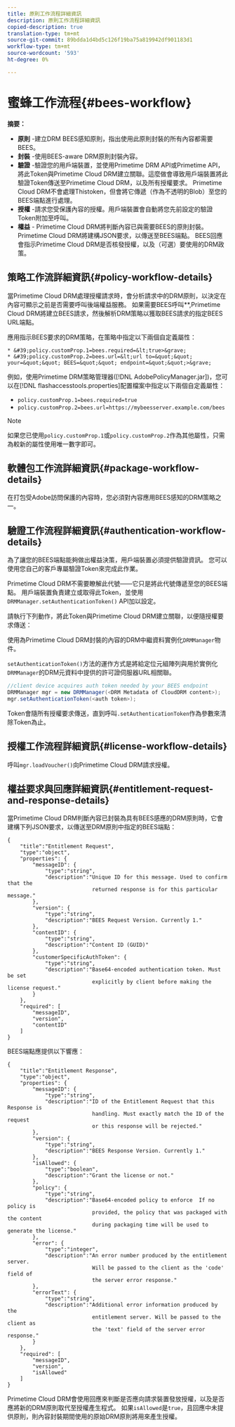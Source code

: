 ```yaml
---
title: 原則工作流程詳細資訊
description: 原則工作流程詳細資訊
copied-description: true
translation-type: tm+mt
source-git-commit: 89bdda1d4bd5c126f19ba75a819942df901183d1
workflow-type: tm+mt
source-wordcount: '593'
ht-degree: 0%

---
```



# 蜜蜂工作流程{#bees-workflow}

**摘要：**

* **原則** -建立DRM BEES感知原則，指出使用此原則封裝的所有內容都需要BEES。
* **封裝** -使用BEES-aware DRM原則封裝內容。
* **驗證** -驗證您的用戶端裝置，並使用Primetime DRM API或Primetime API，將此Token與Primetime Cloud DRM建立關聯。這麼做會導致用戶端裝置將此驗證Token傳送至Primetime Cloud DRM，以及所有授權要求。 Primetime Cloud DRM不會處理Thistoken，但會將它傳遞（作為不透明的Blob）至您的BEES端點進行處理。
* **授權** -請求您受保護內容的授權。用戶端裝置會自動將您先前設定的驗證Token附加至呼叫。
* **權益** - Primetime Cloud DRM將判斷內容已與需要BEES的原則封裝。Primetime Cloud DRM將建構JSON要求，以傳送至BEES端點。 BEES回應會指示Primetime Cloud DRM是否核發授權，以及（可選）要使用的DRM政策。

## 策略工作流詳細資訊{#policy-workflow-details}

當Primetime Cloud DRM處理授權請求時，會分析請求中的DRM原則，以決定在內容可顯示之前是否需要呼叫後端權益服務。 如果需要BEES呼叫&#x200B;**,Primetime Cloud DRM將建立BEES請求，然後解析DRM策略以獲取BEES請求的指定BEES URL端點。

應用指示BEES要求的DRM策略，在策略中指定以下兩個自定義屬性：

    * &#39;policy.customProp.1=bees.required=&lt;true>&grave;
    * &#39;policy.customProp.2=bees.url=&lt;url to=&quot;&quot; your=&quot;&quot; BEES=&quot;&quot; endpoint=&quot;&quot;>&grave;

<!--<a id="example_F617FC49A4824C0CB234C92E57D876D3"></a>-->

例如，使用Primetime DRM策略管理器([!DNL AdobePolicyManager.jar])，您可以在[!DNL flashaccesstools.properties]配置檔案中指定以下兩個自定義屬性：

* `policy.customProp.1=bees.required=true`
* `policy.customProp.2=bees.url=https://mybeesserver.example.com/bees`

>[!NOTE]
>
>如果您已使用`policy.customProp.1`或`policy.customProp.2`作為其他屬性，只需為較新的屬性使用唯一數字即可。

## 軟體包工作流詳細資訊{#package-workflow-details}

在打包受Adobe訪問保護的內容時，您必須對內容應用BEES感知的DRM策略之一。

## 驗證工作流程詳細資訊{#authentication-workflow-details}

為了讓您的BEES端點能夠做出權益決策，用戶端裝置必須提供驗證資訊。 您可以使用您自己的客戶專屬驗證Token來完成此作業。

Primetime Cloud DRM不需要瞭解此代號——它只是將此代號傳遞至您的BEES端點。 用戶端裝置負責建立或取得此Token，並使用`DRMManager.setAuthenticationToken()` API加以設定。

請執行下列動作，將此Token與Primetime Cloud DRM建立關聯，以便隨授權要求傳送：

使用為Primetime Cloud DRM封裝的內容的DRM中繼資料實例化`DRMManager`物件。

`setAuthenticationToken()`方法的運作方式是將給定位元組陣列與用於實例化`DRMManager`的DRM元資料中提供的許可證伺服器URL相關聯。

```java
//client device acquires auth token needed by your BEES endpoint  
DRMManager mgr = new DRMManager(<DRM Metadata of CloudDRM content>);  
mgr.setAuthenticationToken(<auth token>);
```

Token會隨所有授權要求傳送，直到呼叫`.setAuthenticationToken`作為參數來清除Token為止。

## 授權工作流程詳細資訊{#license-workflow-details}

呼叫`mgr.loadVoucher()`向Primetime Cloud DRM請求授權。

## 權益要求與回應詳細資訊{#entitlement-request-and-response-details}

當Primetime Cloud DRM判斷內容已封裝為具有BEES感應的DRM原則時，它會建構下列JSON要求，以傳送至DRM原則中指定的BEES端點：

```
{
    "title":"Entitlement Request",
    "type":"object",
    "properties": {
        "messageID": {
            "type":"string",
            "description":"Unique ID for this message. Used to confirm that the
                           returned response is for this particular message."
        },
        "version": {
            "type":"string",
            "description":"BEES Request Version. Currently 1."
        },
        "contentID": {
            "type":"string",
            "description":"Content ID (GUID)"
        },
        "customerSpecificAuthToken": {
            "type":"string",
            "description":"Base64-encoded authentication token. Must be set
                           explicitly by client before making the license request."
        }
    },
    "required": [
        "messageID",
        "version",
        "contentID"
    ]
}
```

BEES端點應提供以下響應：

```
{
    "title":"Entitlement Response",
    "type":"object",
    "properties": {
        "messageID": {
            "type":"string",
            "description":"ID of the Entitlement Request that this Response is
                           handling. Must exactly match the ID of the request
                           or this response will be rejected."
        },
        "version": {
            "type":"string",
            "description":"BEES Response Version. Currently 1."
        },
        "isAllowed": {
            "type":"boolean",
            "description":"Grant the license or not."
        },
        "policy": {
            "type":"string",
            "description":"Base64-encoded policy to enforce  If no policy is
                           provided, the policy that was packaged with the content
                           during packaging time will be used to generate the license."
        },
        "error": {
            "type":"integer",
            "description":"An error number produced by the entitlement server.
                           Will be passed to the client as the 'code' field of
                           the server error response."
        },
        "errorText": {
            "type":"string",
            "description":"Additional error information produced by the
                           entitlement server. Will be passed to the client as
                           the 'text' field of the server error response."
        }
    },
    "required": [
        "messageID",
        "version",
        "isAllowed"
    ]
}
```

Primetime Cloud DRM會使用回應來判斷是否應向請求裝置發放授權，以及是否應將新的DRM原則取代至授權產生程式。 如果`isAllowed`是`true`，且回應中未提供原則，則內容封裝期間使用的原始DRM原則將用來產生授權。
